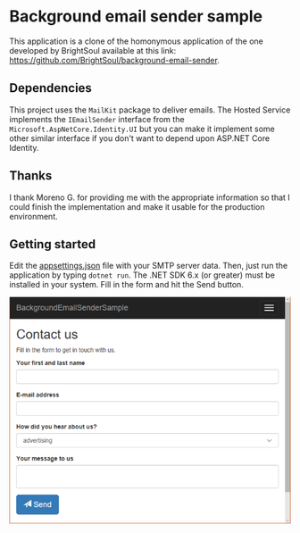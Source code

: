# Background email sender sample
This application is a clone of the homonymous application of the one developed by BrightSoul available at this link: https://github.com/BrightSoul/background-email-sender.

## Dependencies
This project uses the `MailKit` package to deliver emails. The Hosted Service implements the `IEmailSender` interface from the `Microsoft.AspNetCore.Identity.UI` but you can make it implement some other similar interface if you don't want to depend upon ASP.NET Core Identity.

## Thanks
I thank Moreno G. for providing me with the appropriate information so that I could finish the implementation and make it usable for the production environment.

## Getting started
Edit the [appsettings.json](appsettings.json) file with your SMTP server data. Then, just run the application by typing `dotnet run`. The .NET SDK 6.x (or greater) must be installed in your system. Fill in the form and hit the Send button.

![home.png](home.png)
